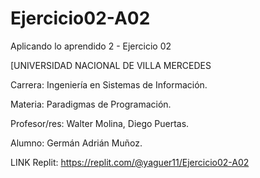 # Ejercicio02-A02
Aplicando lo aprendido 2 - Ejercicio 02

[UNIVERSIDAD NACIONAL DE VILLA MERCEDES

Carrera: Ingeniería en Sistemas de Información. 

Materia: Paradigmas de Programación.

Profesor/res: Walter Molina, Diego Puertas.

Alumno: Germán Adrián Muñoz.

LINK Replit: https://replit.com/@yaguer11/Ejercicio02-A02
